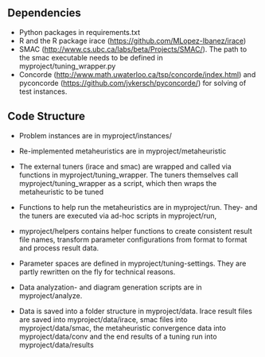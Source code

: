 ## Dependencies ##

* Python packages in requirements.txt
* R and the R package irace (https://github.com/MLopez-Ibanez/irace)
* SMAC (http://www.cs.ubc.ca/labs/beta/Projects/SMAC/). The path to the smac executable needs to be defined in myproject/tuning_wrapper.py
* Concorde (http://www.math.uwaterloo.ca/tsp/concorde/index.html) and pyconcorde (https://github.com/jvkersch/pyconcorde/) for solving of test instances.

## Code Structure ##

* Problem instances are in myproject/instances/
* Re-implemented metaheuristics are in myproject/metaheuristic
* The external tuners (irace and smac) are wrapped and called via functions in myproject/tuning_wrapper. The tuners themselves call myproject/tuning_wrapper as a script, which then wraps the metaheuristic to be tuned 
* Functions to help run the metaheuristics are in myproject/run. They- and the tuners are executed via ad-hoc scripts in myproject/run,
* myproject/helpers contains helper functions to create consistent result file names, transform parameter configurations from format to format and process result data.


* Parameter spaces are defined in myproject/tuning-settings. They are partly rewritten on the fly for technical reasons.
* Data analyzation- and diagram generation scripts are in myproject/analyze.
* Data is saved into a folder structure in myproject/data. Irace result files are saved into myproject/data/irace, smac files into myproject/data/smac, the metaheuristic convergence data into myproject/data/conv and the end results of a tuning run into myproject/data/results 
